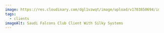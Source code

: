 ```yaml
---
image: https://res.cloudinary.com/dgl1vzwqt/image/upload/v1703850694/image-4-300x281_taylk3.webp
tags:
  - clients
imageAlt: Saudi Falcons Club Client With Silky Systems
---
```

